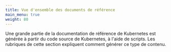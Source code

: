 ```yaml
---
title: Vue d'ensemble des documents de référence
main_menu: true
weight: 80
---
```


Une grande partie de la documentation de référence de Kubernetes est générée à partir du code source de Kubernetes, à l'aide de scripts.
Les rubriques de cette section expliquent comment générer ce type de contenu.

